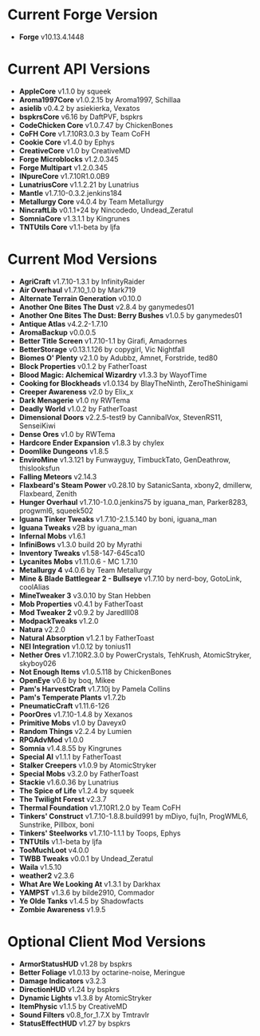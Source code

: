 Current Forge Version
=
- **Forge** v10.13.4.1448

Current API Versions
=
- **AppleCore** v1.1.0 by squeek
- **Aroma1997Core** v1.0.2.15 by Aroma1997, Schillaa
- **asielib** v0.4.2 by asiekierka, Vexatos
- **bspkrsCore** v6.16 by DaftPVF, bspkrs
- **CodeChicken Core** v1.0.7.47 by ChickenBones
- **CoFH Core** v1.7.10R3.0.3 by Team CoFH
- **Cookie Core** v1.4.0 by Ephys
- **CreativeCore** v1.0 by CreativeMD
- **Forge Microblocks** v1.2.0.345
- **Forge Multipart** v1.2.0.345
- **INpureCore** v1.7.10R1.0.0B9
- **LunatriusCore** v1.1.2.21 by Lunatrius
- **Mantle** v1.7.10-0.3.2.jenkins184
- **Metallurgy Core** v4.0.4 by Team Metallurgy
- **NincraftLib** v0.1.1+24 by Nincodedo, Undead_Zeratul
- **SomniaCore** v1.3.1.1 by Kingrunes
- **TNTUtils Core** v1.1-beta by ljfa

Current Mod Versions
=
- **AgriCraft** v1.7.10-1.3.1 by InfinityRaider
- **Air Overhaul** v1.7.10_1.0 by Mark719
- **Alternate Terrain Generation** v0.10.0
- **Another One Bites The Dust** v2.8.4 by ganymedes01
- **Another One Bites The Dust: Berry Bushes** v1.0.5 by ganymedes01
- **Antique Atlas** v4.2.2-1.7.10
- **AromaBackup** v0.0.0.5
- **Better Title Screen** v1.7.10-1.1 by Girafi, Amadornes
- **BetterStorage** v0.13.1.126 by copygirl, Vic Nightfall
- **Biomes O' Plenty** v2.1.0 by Adubbz, Amnet, Forstride, ted80
- **Block Properties** v0.1.2 by FatherToast
- **Blood Magic: Alchemical Wizardry** v1.3.3 by WayofTime
- **Cooking for Blockheads** v1.0.134 by BlayTheNinth, ZeroTheShinigami
- **Creeper Awareness** v2.0 by Elix_x
- **Dark Menagerie** v1.0 ny RWTema
- **Deadly World** v1.0.2 by FatherToast
- **Dimensional Doors** v2.2.5-test9 by CannibalVox, StevenRS11, SenseiKiwi
- **Dense Ores** v1.0 by RWTema
- **Hardcore Ender Expansion** v1.8.3 by chylex
- **Doomlike Dungeons** v1.8.5
- **EnviroMine** v1.3.121 by Funwayguy, TimbuckTato, GenDeathrow, thislooksfun
- **Falling Meteors** v2.14.3
- **Flaxbeard's Steam Power** v0.28.10 by SatanicSanta, xbony2, dmillerw, Flaxbeard, Zenith
- **Hunger Overhaul** v1.7.10-1.0.0.jenkins75 by iguana_man, Parker8283, progwml6, squeek502
- **Iguana Tinker Tweaks** v1.7.10-2.1.5.140 by boni, iguana_man
- **Iguana Tweaks** v2B by iguana_man
- **Infernal Mobs** v1.6.1
- **InfiniBows** v1.3.0 build 20 by Myrathi
- **Inventory Tweaks** v1.58-147-645ca10
- **Lycanites Mobs** v1.11.0.6 - MC 1.7.10
- **Metallurgy 4** v4.0.6 by Team Metallurgy
- **Mine & Blade Battlegear 2 - Bullseye** v1.7.10 by nerd-boy, GotoLink, coolAlias
- **MineTweaker 3** v3.0.10 by Stan Hebben
- **Mob Properties** v0.4.1 by FatherToast
- **Mod Tweaker 2** v0.9.2 by Jaredlll08
- **ModpackTweaks** v1.2.0
- **Natura** v2.2.0
- **Natural Absorption** v1.2.1 by FatherToast
- **NEI Integration** v1.0.12 by tonius11
- **Nether Ores** v1.7.10R2.3.0 by PowerCrystals, TehKrush, AtomicStryker, skyboy026
- **Not Enough Items** v1.0.5.118 by ChickenBones
- **OpenEye** v0.6 by boq, Mikee
- **Pam's HarvestCraft** v1.7.10j by Pamela Collins
- **Pam's Temperate Plants** v1.7.2b
- **PneumaticCraft** v1.11.6-126
- **PoorOres** v1.7.10-1.4.8 by Xexanos
- **Primitive Mobs** v1.0 by Daveyx0
- **Random Things** v2.2.4 by Lumien
- **RPGAdvMod** v1.0.0
- **Somnia** v1.4.8.55 by Kingrunes
- **Special AI** v1.1.1 by FatherToast
- **Stalker Creepers** v1.0.9 by AtomicStryker
- **Special Mobs** v3.2.0 by FatherToast
- **Stackie** v1.6.0.36 by Lunatrius
- **The Spice of Life** v1.2.4 by squeek
- **The Twilight Forest** v2.3.7
- **Thermal Foundation** v1.7.10R1.2.0 by Team CoFH
- **Tinkers' Construct** v1.7.10-1.8.8.build991 by mDiyo, fuj1n, ProgWML6, Sunstrike, Pillbox, boni
- **Tinkers' Steelworks** v1.7.10-1.1.1 by Toops, Ephys
- **TNTUtils** v1.1-beta by ljfa
- **TooMuchLoot** v4.0.0
- **TWBB Tweaks** v0.0.1 by Undead_Zeratul
- **Waila** v1.5.10
- **weather2** v2.3.6
- **What Are We Looking At** v1.3.1 by Darkhax
- **YAMPST** v1.3.6 by bilde2910, Commador
- **Ye Olde Tanks** v1.4.5 by Shadowfacts
- **Zombie Awareness** v1.9.5

Optional Client Mod Versions
=
- **ArmorStatusHUD** v1.28 by bspkrs
- **Better Foliage** v1.0.13 by octarine-noise, Meringue
- **Damage Indicators** v3.2.3
- **DirectionHUD** v1.24 by bspkrs
- **Dynamic Lights** v1.3.8 by AtomicStryker
- **ItemPhysic** v1.1.5 by CreativeMD
- **Sound Filters** v0.8_for_1.7.X by Tmtravlr
- **StatusEffectHUD** v1.27 by bspkrs
